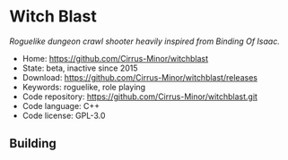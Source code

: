 # Witch Blast

_Roguelike dungeon crawl shooter heavily inspired from Binding Of Isaac._

- Home: https://github.com/Cirrus-Minor/witchblast
- State: beta, inactive since 2015
- Download: https://github.com/Cirrus-Minor/witchblast/releases
- Keywords: roguelike, role playing
- Code repository: https://github.com/Cirrus-Minor/witchblast.git
- Code language: C++
- Code license: GPL-3.0

## Building

